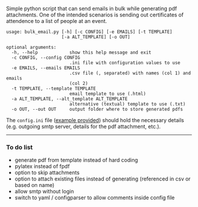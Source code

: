 Simple python script that can send emails in bulk while generating pdf attachments. One of the intended scenarios is sending out certificates of attendence to a list of people at an event.

```
usage: bulk_email.py [-h] [-c CONFIG] [-e EMAILS] [-t TEMPLATE]
                     [-a ALT_TEMPLATE] [-o OUT]

optional arguments:
  -h, --help            show this help message and exit
  -c CONFIG, --config CONFIG
                        .ini file with configuration values to use
  -e EMAILS, --emails EMAILS
                        .csv file (, separated) with names (col 1) and emails
                        (col 2)
  -t TEMPLATE, --template TEMPLATE
                        email template to use (.html)
  -a ALT_TEMPLATE, --alt_template ALT_TEMPLATE
                        alternative (textual) template to use (.txt)
  -o OUT, --out OUT     output folder where to store generated pdfs
```

The `config.ini` file ([example provided](example_config.ini)) should hold the necessary details (e.g. outgoing smtp server, details for the pdf attachment, etc.).

---

### To do list

- generate pdf from template instead of hard coding
- pylatex instead of fpdf
- option to skip attachments
- option to attach existing files instead of generating (referenced in csv or based on name)
- allow smtp without login
- switch to yaml / configparser to allow comments inside config file
